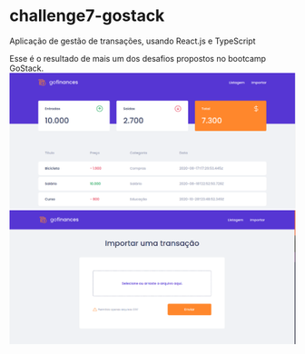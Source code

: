 # challenge7-gostack
Aplicação de gestão de transações, usando React.js e TypeScript

Esse é o resultado de mais um dos desafios propostos no bootcamp GoStack.
![Screenshot](screenshot2.png)
![Screenshot](screenshot1.png)
